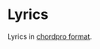 # Lyrics

Lyrics in [chordpro format](https://www.chordpro.org/chordpro/chordpro-file-format-specification/).
